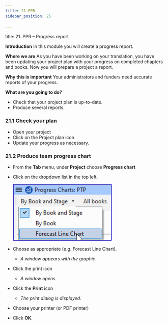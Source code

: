 ```yaml
---
title: 21.PPR
sidebar_position: 25

---
```




title: 21. PPR – Progress report


**Introduction**
In this module you will create a progress report.


**Where we are**
As you have been working on your translation, you have been updating your project plan with your progress on completed chapters and books. Now you will prepare a project a report.


**Why this is important**
Your administrators and funders need accurate reports of your progress.


**What are you going to do?**

- Check that your project plan is up-to-date.
- Produce several reports.

### 21.1 Check your plan

- Open your project
- Click on the Project plan icon
- Update your progress as necessary.

### 21.2 Produce team progress chart

- From the **Tab** menu, under **Project** choose **Progress chart**
- Click on the dropdown list in the top left.

	![](./277798433.png)

- Choose as appropriate (e.g. Forecast Line Chart).
	- _A window appears with the graphic_
- Click the print icon
	- _A window opens_
- Click the **Print** icon
	- _The print dialog is displayed._
- Choose your printer (or PDF printer)
- Click **OK**.
